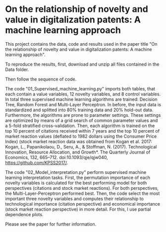 # On the relationship of novelty and value in digitalization patents: A machine learning approach

This project contains the data, code and results used in the paper title "On the relationship of novelty and value in digitalization patents: A machine learning approach".

To reproduce the results, first, download and unzip all files contained in the Data folder.

Then follow the sequence of code.

The code "01_Supervised_machine_learning.py" imports both tables, that each contain a value variables, 12 novelty variables, and 8 control variables. In total three supervised machine learning algorithms are trained: Decision Tree, Random Forest and Multi-Layer Perceptron. In before, the input data is standardized and splitted into 80% training data and 20% hold-out data. Furthermore, the algorithms are prone to parameter settings. These settings are optimized by means of a grid search of common parameter values and a 5-fold stratified cross-validation. Then, each algorithm is trained on the top 10 percent of citations received within 7 years and the top 10 percent of market reaction values (deflated to 1982 dollars using the Consumer Price Index) (stock market reaction data was obtained from Kogan et al. 2017: Kogan, L., Papanikolaou, D., Seru, A., & Stoffman, N. (2017). Technological Innovation, Resource Allocation, and Growth*. The Quarterly Journal of Economics, 132, 665–712. doi:10.1093/qje/qjw040, https://github.com/KPSS2017/.

The code "02_Model_interpretation.py" perform supervised machine learning interpretation tasks. First, the permutation importance of each novelty variables is calculated for the best performing model for both perspectives (citations and stock market reactions). For both perspectives, the Multi-Layer-Perceptron performed best. Then, the code select the most important three novelty variables and computes their relationship to technological importance (citation perspective) and economical importance (stock market reaction perspective) in more detail. For this, I use partial dependence plots.

Please see the paper for further information.
